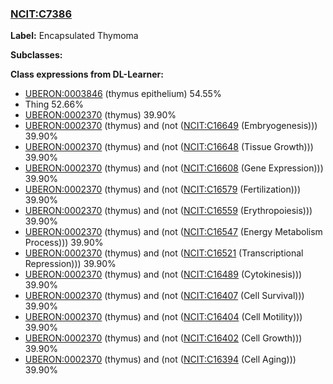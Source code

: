 
### [NCIT:C7386](http://purl.obolibrary.org/obo/NCIT_C7386)
**Label:** Encapsulated Thymoma

**Subclasses:** 

**Class expressions from DL-Learner:**

- [UBERON:0003846](http://purl.obolibrary.org/obo/UBERON_0003846) (thymus epithelium) 54.55%
- Thing 52.66%
- [UBERON:0002370](http://purl.obolibrary.org/obo/UBERON_0002370) (thymus) 39.90%
- [UBERON:0002370](http://purl.obolibrary.org/obo/UBERON_0002370) (thymus) and (not ([NCIT:C16649](http://purl.obolibrary.org/obo/NCIT_C16649) (Embryogenesis))) 39.90%
- [UBERON:0002370](http://purl.obolibrary.org/obo/UBERON_0002370) (thymus) and (not ([NCIT:C16648](http://purl.obolibrary.org/obo/NCIT_C16648) (Tissue Growth))) 39.90%
- [UBERON:0002370](http://purl.obolibrary.org/obo/UBERON_0002370) (thymus) and (not ([NCIT:C16608](http://purl.obolibrary.org/obo/NCIT_C16608) (Gene Expression))) 39.90%
- [UBERON:0002370](http://purl.obolibrary.org/obo/UBERON_0002370) (thymus) and (not ([NCIT:C16579](http://purl.obolibrary.org/obo/NCIT_C16579) (Fertilization))) 39.90%
- [UBERON:0002370](http://purl.obolibrary.org/obo/UBERON_0002370) (thymus) and (not ([NCIT:C16559](http://purl.obolibrary.org/obo/NCIT_C16559) (Erythropoiesis))) 39.90%
- [UBERON:0002370](http://purl.obolibrary.org/obo/UBERON_0002370) (thymus) and (not ([NCIT:C16547](http://purl.obolibrary.org/obo/NCIT_C16547) (Energy Metabolism Process))) 39.90%
- [UBERON:0002370](http://purl.obolibrary.org/obo/UBERON_0002370) (thymus) and (not ([NCIT:C16521](http://purl.obolibrary.org/obo/NCIT_C16521) (Transcriptional Repression))) 39.90%
- [UBERON:0002370](http://purl.obolibrary.org/obo/UBERON_0002370) (thymus) and (not ([NCIT:C16489](http://purl.obolibrary.org/obo/NCIT_C16489) (Cytokinesis))) 39.90%
- [UBERON:0002370](http://purl.obolibrary.org/obo/UBERON_0002370) (thymus) and (not ([NCIT:C16407](http://purl.obolibrary.org/obo/NCIT_C16407) (Cell Survival))) 39.90%
- [UBERON:0002370](http://purl.obolibrary.org/obo/UBERON_0002370) (thymus) and (not ([NCIT:C16404](http://purl.obolibrary.org/obo/NCIT_C16404) (Cell Motility))) 39.90%
- [UBERON:0002370](http://purl.obolibrary.org/obo/UBERON_0002370) (thymus) and (not ([NCIT:C16402](http://purl.obolibrary.org/obo/NCIT_C16402) (Cell Growth))) 39.90%
- [UBERON:0002370](http://purl.obolibrary.org/obo/UBERON_0002370) (thymus) and (not ([NCIT:C16394](http://purl.obolibrary.org/obo/NCIT_C16394) (Cell Aging))) 39.90%


